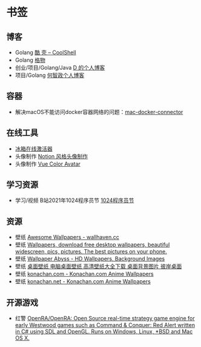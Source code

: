 # 书签

## 博客

- Golang [酷 壳 – CoolShell](https://coolshell.cn)
- Golang [格物](https://shockerli.net)
- 创业/项目/Golang/Java [D 的个人博客](https://88250.b3log.org)
- 项目/Golang [何智政个人博客](https://hzz.cool)

## 容器

- 解决macOS不能访问docker容器网络的问题：[mac-docker-connector](https://github.com/wenjunxiao/mac-docker-connector)

## 在线工具

- [冰箱在线激活器](https://adb.http.gs/icebox.html)
- 头像制作 [Notion 风格头像制作](https://notion-avatar.vercel.app/zh)
- 头像制作 [Vue Color Avatar](https://vue-color-avatar.vercel.app)

## 学习资源

- 学习/视频 B站2021年1024程序员节 [1024程序员节](https://www.bilibili.com/blackboard/20211024.html)

## 资源

- 壁纸 [Awesome Wallpapers - wallhaven.cc](https://wallhaven.cc/)
- 壁纸 [Wallpapers, download free desktop wallpapers, beautiful widescreen, pics, pictures. The best pictures on your phone.](https://www.goodfon.com/)
- 壁纸 [Wallpaper Abyss - HD Wallpapers, Background Images](https://wall.alphacoders.com/)
- 壁纸 [桌面壁纸 电脑桌面壁纸 高清壁纸大全下载 桌面背景图片 彼岸桌面](http://www.netbian.com/)
- 壁纸 [konachan.com - Konachan.com Anime Wallpapers](https://konachan.com/)
- 壁纸 [konachan.net - Konachan.com Anime Wallpapers](https://konachan.net/)

## 开源游戏

- 红警 [OpenRA/OpenRA: Open Source real-time strategy game engine for early Westwood games such as Command & Conquer: Red Alert written in C# using SDL and OpenGL. Runs on Windows, Linux, *BSD and Mac OS X.](https://github.com/OpenRA/OpenRA)
